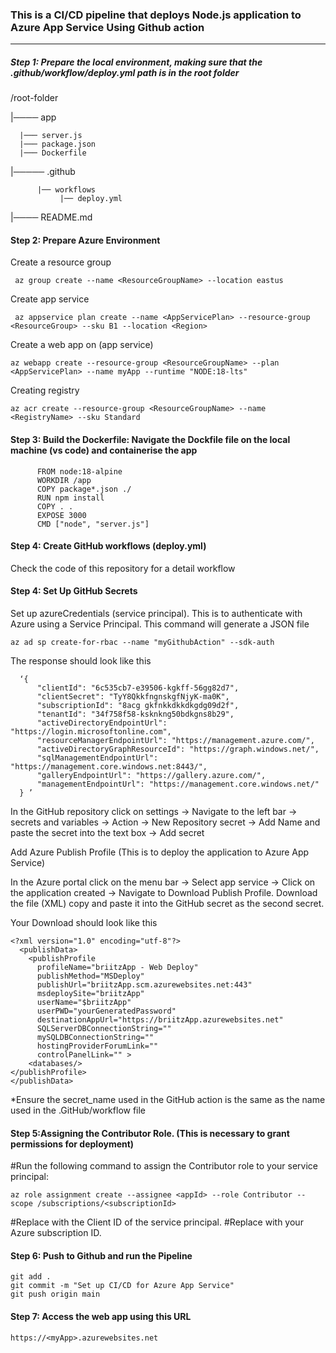 ### This is a CI/CD pipeline that deploys Node.js application to Azure App Service Using Github action
________________________________________________________________________________________________________________


##### Step 1: Prepare the local environment, making sure that the .github/workflow/deploy.yml path is in the root folder

/root-folder

|──── app

      |─── server.js
      |─── package.json
      |─── Dockerfile
|───── .github

          |── workflows     
               |── deploy.yml
               
|──── README.md



#### Step 2: Prepare Azure Environment

   Create a resource group

     az group create --name <ResourceGroupName> --location eastus

   Create app service

     az appservice plan create --name <AppServicePlan> --resource-group <ResourceGroup> --sku B1 --location <Region>

   Create a web app on (app service)

    az webapp create --resource-group <ResourceGroupName> --plan <AppServicePlan> --name myApp --runtime "NODE:18-lts"

   Creating registry
   
    az acr create --resource-group <ResourceGroupName> --name <RegistryName> --sku Standard



#### Step 3: Build the Dockerfile: Navigate the Dockfile file on the local machine (vs code) and containerise the app

          FROM node:18-alpine
          WORKDIR /app
          COPY package*.json ./
          RUN npm install
          COPY . .
          EXPOSE 3000
          CMD ["node", "server.js"] 
 

#### Step 4: Create GitHub workflows (deploy.yml)

  Check the code of this repository for a detail workflow
 


#### Step 4: Set Up GitHub Secrets

   Set up azureCredentials (service principal). This is to authenticate with Azure using a Service Principal. This command will generate a JSON file

    az ad sp create-for-rbac --name "myGithubAction" --sdk-auth


   The response should look like this 
   
      ‘{
          "clientId": "6c535cb7-e39506-kgkff-56gg82d7",
          "clientSecret": "TyY8QkkfngnskgfNjyK-ma0K",
          "subscriptionId": "8acg gkfnkkdkkdkgdg09d2f",
          "tenantId": "34f758f58-ksknkng50bdkgns8b29",
          "activeDirectoryEndpointUrl": "https://login.microsoftonline.com",
          "resourceManagerEndpointUrl": "https://management.azure.com/",
          "activeDirectoryGraphResourceId": "https://graph.windows.net/",
          "sqlManagementEndpointUrl": "https://management.core.windows.net:8443/",
          "galleryEndpointUrl": "https://gallery.azure.com/",
          "managementEndpointUrl": "https://management.core.windows.net/"
      } ’

   In the GitHub repository click on settings 
   -> Navigate to the left bar 
   -> secrets and variables 
   -> Action 
   -> New Repository secret 
   -> Add Name and paste the secret into the text box 
   -> Add secret
  

   Add Azure Publish Profile (This is to deploy the application to Azure App Service)

   In the Azure portal click on the menu bar
   -> Select app service 
   -> Click on the application created 
   -> Navigate to Download Publish Profile. Download the file (XML) copy and paste it into the GitHub secret as the second secret.

   Your Download should look like this 

    <?xml version="1.0" encoding="utf-8"?>
      <publishData>
        <publishProfile 
          profileName="briitzApp - Web Deploy" 
          publishMethod="MSDeploy" 
          publishUrl="briitzApp.scm.azurewebsites.net:443" 
          msdeploySite="briitzApp" 
          userName="$briitzApp" 
          userPWD="yourGeneratedPassword" 
          destinationAppUrl="https://briitzApp.azurewebsites.net" 
          SQLServerDBConnectionString="" 
          mySQLDBConnectionString="" 
          hostingProviderForumLink="" 
          controlPanelLink="" >
        <databases/>
    </publishProfile>
    </publishData>


*Ensure the secret_name used in the GitHub action is the same as the name used in the .GitHub/workflow file



#### Step 5:Assigning the Contributor Role. (This is necessary to grant permissions for deployment)

#Run the following command to assign the Contributor role to your service principal:

    az role assignment create --assignee <appId> --role Contributor --scope /subscriptions/<subscriptionId>
 
#Replace <appId> with the Client ID of the service principal.
#Replace <subscriptionId> with your Azure subscription ID.


#### Step 6: Push to Github and run the Pipeline

    git add .
    git commit -m "Set up CI/CD for Azure App Service"
    git push origin main

#### Step 7: Access the web app using this URL

    https://<myApp>.azurewebsites.net
